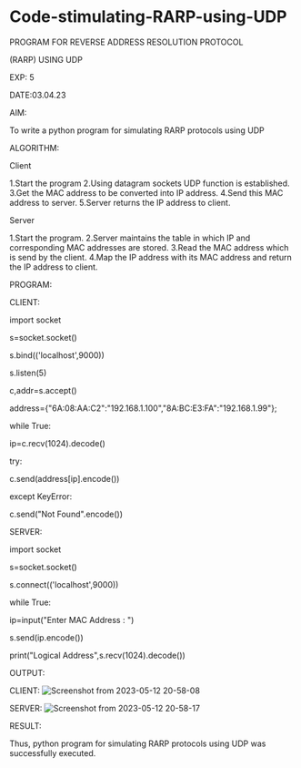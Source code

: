 # Code-stimulating-RARP-using-UDP

PROGRAM FOR REVERSE ADDRESS RESOLUTION PROTOCOL

(RARP) USING UDP

EXP: 5

DATE:03.04.23

AIM:

To write a python program for simulating RARP protocols using UDP

ALGORITHM:

Client

1.Start the program
2.Using datagram sockets UDP function is established.
3.Get the MAC address to be converted into IP address.
4.Send this MAC address to server.
5.Server returns the IP address to client.

Server

1.Start the program.
2.Server maintains the table in which IP and corresponding MAC addresses are stored.
3.Read the MAC address which is send by the client.
4.Map the IP address with its MAC address and return the IP address to client.

PROGRAM:

CLIENT:

import socket

s=socket.socket()

s.bind(('localhost',9000))

s.listen(5)

c,addr=s.accept()

address={"6A:08:AA:C2":"192.168.1.100","8A:BC:E3:FA":"192.168.1.99"};

while True:

ip=c.recv(1024).decode()

try:

c.send(address[ip].encode())

except KeyError:

c.send("Not Found".encode())

SERVER:

import socket

s=socket.socket()

s.connect(('localhost',9000))

while True:

ip=input("Enter MAC Address : ")

s.send(ip.encode())

print("Logical Address",s.recv(1024).decode())

OUTPUT:

CLIENT:
![Screenshot from 2023-05-12 20-58-08](https://github.com/Harsayazheni/Code-stimulating-RARP-using-UDP/assets/118708467/45afabe5-8618-41b0-8aab-fca15534f385)

SERVER:
![Screenshot from 2023-05-12 20-58-17](https://github.com/Harsayazheni/Code-stimulating-RARP-using-UDP/assets/118708467/b065561c-b75e-4ca4-a6dc-47a0f1c63b58)

RESULT:

Thus, python program for simulating RARP protocols using UDP was successfully executed.
